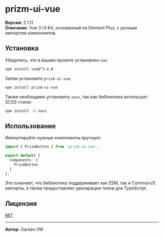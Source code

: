# prizm-ui-vue

**Версия:** 2.1.11  
**Описание:** Vue 3 UI Kit, основанный на Element Plus, с ручным импортом компонентов.

## Установка

Убедитесь, что в вашем проекте установлен `vue`:

```bash
npm install vue@^3.4.0
```

Затем установите `prizm-ui-vue`:

```bash
npm install prizm-ui-vue
```

Также необходимо установить `sass`, так как библиотека использует SCSS-стили:

```bash
npm install -D sass
```

## Использование

Импортируйте нужные компоненты вручную:

```ts
import { PrizmButton } from 'prizm-ui-vue';

export default {
  components: {
    PrizmButton
  }
};
```

Это означает, что библиотека поддерживает как ESM, так и CommonJS импорты, а также предоставляет декларации типов для TypeScript.

## Лицензия

[MIT](./LICENSE)

---

**Автор:** Garaev.VM
